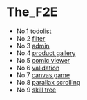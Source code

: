 # The_F2E

- No.1 [todolist](https://birteliu.github.io/The_F2E/No1-todolist/)
- No.2 [filter](https://birteliu.github.io/The_F2E/No2-filter/)
- No.3 [admin](https://birteliu.github.io/The_F2E/No3-admin/)
- No.4 [product gallery](https://birteliu.github.io/The_F2E/No4-product-gallery/)
- No.5 [comic viewer](https://birteliu.github.io/The_F2E/No5-comic-viewer/)
- No.6 [validation](https://birteliu.github.io/The_F2E/No6-validation/)
- No.7 [canvas game](https://birteliu.github.io/The_F2E/No7-canvas-game/)
- No.8 [parallax scrolling](https://birteliu.github.io/The_F2E/No8-parallax-scrolling/index.html)
- No.9 [skill tree](https://birteliu.github.io/The_F2E/No9-skill-tree/index.html)
